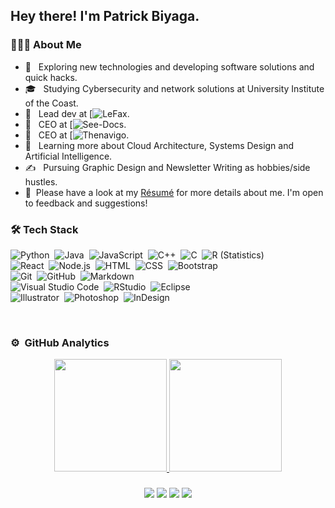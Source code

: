 <h2> Hey there! I'm Patrick Biyaga.</h2>

<h3> 👨🏻‍💻 About Me </h3>

- 🤔 &nbsp; Exploring new technologies and developing software solutions and quick hacks.
- 🎓 &nbsp; Studying Cybersecurity and network solutions at University Institute of the Coast.
- 💼 &nbsp; Lead dev at [![LeFax](https://lefax.cm/).
- 💼 &nbsp; CEO at [![See-Docs](http://see-docs.com/).
- 💼 &nbsp; CEO at [![Thenavigo](http://thenavigo.com/).
- 🌱 &nbsp; Learning more about Cloud Architecture, Systems Design and Artificial Intelligence.
- ✍️ &nbsp; Pursuing Graphic Design and Newsletter Writing as hobbies/side hustles.
- 📄 &nbsp;Please have a look at my [Résumé](https://about.me/biyaga) for more details about me. I'm open to feedback and suggestions!

<h3>🛠 Tech Stack</h3>

![Python](https://img.shields.io/badge/-Python-333333?style=flat&logo=python)&nbsp;
![Java](https://img.shields.io/badge/-Java-333333?style=flat&logo=Java&logoColor=FFA518)&nbsp;
![JavaScript](https://img.shields.io/badge/-JavaScript-333333?style=flat&logo=javascript)&nbsp;
![C++](https://img.shields.io/badge/-C++-333333?style=flat&logo=C%2B%2B&logoColor=00599C)&nbsp;
![C](https://img.shields.io/badge/-C-333333?style=flat&logo=C&logoColor=A8B9CC)&nbsp;
![R (Statistics)](https://img.shields.io/badge/-R-333333?style=flat&logo=R&logoColor=276DC3)\
![React](https://img.shields.io/badge/-React-333333?style=flat&logo=react)&nbsp;
![Node.js](https://img.shields.io/badge/-Node.js-333333?style=flat&logo=node.js)&nbsp;
![HTML](https://img.shields.io/badge/-HTML-333333?style=flat&logo=HTML5)&nbsp;
![CSS](https://img.shields.io/badge/-CSS-333333?style=flat&logo=CSS3&logoColor=1572B6)&nbsp;
![Bootstrap](https://img.shields.io/badge/-Bootstrap-333333?style=flat&logo=bootstrap&logoColor=563D7C)\
![Git](https://img.shields.io/badge/-Git-333333?style=flat&logo=git)&nbsp;
![GitHub](https://img.shields.io/badge/-GitHub-333333?style=flat&logo=github)&nbsp;
![Markdown](https://img.shields.io/badge/-Markdown-333333?style=flat&logo=markdown)\
![Visual Studio Code](https://img.shields.io/badge/-Visual%20Studio%20Code-333333?style=flat&logo=visual-studio-code&logoColor=007ACC)&nbsp;
![RStudio](https://img.shields.io/badge/-RStudio-333333?style=flat&logo=rstudio)&nbsp;
![Eclipse](https://img.shields.io/badge/-Eclipse-333333?style=flat&logo=eclipse-ide&logoColor=2C2255)\
![Illustrator](https://img.shields.io/badge/-Illustrator-333333?style=flat&logo=adobe-illustrator)&nbsp;
![Photoshop](https://img.shields.io/badge/-Photoshop-333333?style=flat&logo=adobe-photoshop)&nbsp;
![InDesign](https://img.shields.io/badge/-InDesign-333333?style=flat&logo=adobe-indesign)

<br/>

### ⚙️ &nbsp;GitHub Analytics

<p align="center">
<a href="https://github.com/AVS1508">
  <img height="180em" src="https://github-readme-stats-eight-theta.vercel.app/api?username=patbi&show_icons=true&theme=react&include_all_commits=true&count_private=true "/>
  <img height="180em" src="https://github-readme-stats-eight-theta.vercel.app/api/top-langs/?username=patbi&layout=compact&langs_count=8&hide=java,r&theme=react "/>
</a>
</p>


<h3   ⭐️ ### 🤝🏻 &nbsp;Connect with Me </h3>

<p align="center">
<a href="https://linkedin.com/in/patrickbiyaga"><img src="https://img.shields.io/badge/-patrickbiyaga%20Singh-0077B5?style=flat-square&logo=Linkedin&logoColor=white"/></a>
<a href="mailto:biyagapatrick@gmail.com"><img src="https://img.shields.io/badge/-biyagapatrick@gmail.com-D14836?style=flat-square&logo=Gmail&logoColor=white"/></a>
<a href="https://instagram.com/biyagapatrick"><img src="https://img.shields.io/badge/-@biyagapatrick-E4405F?style=flat-square&logo=Instagram&logoColor=white"/></a>
<a href="https://facebook.com/biyagapatrick"><img src="https://img.shields.io/badge/-@biyagapatrick-1877F2?style=flat-square&logo=Facebook&logoColor=white"/></a>
</p>
